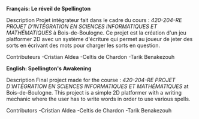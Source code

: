 
**Français: Le réveil de Spellington**

Description
Projet intégrateur fait dans le cadre du cours :
*420-204-RE PROJET D'INTÉGRATION EN SCIENCES INFORMATIQUES ET MATHÉMATIQUES*
à Bois-de-Boulogne. Ce projet est la création d'un jeu platformer 2D
avec un système d'écriture qui permet au joueur de jeter des sorts
en écrivant des mots pour charger les sorts en question.

Contributeurs
-Cristian Aldea
-Celtis de Chardon
-Tarik Benakezouh

**English: Spellington's Awakening**

Description
Final project made for the course :
*420-204-RE PROJET D'INTÉGRATION EN SCIENCES INFORMATIQUES ET MATHÉMATIQUES*
at Bois-de-Boulogne. This project is a simple 2D platformer with a writing mechanic 
where the user has to write words in order to use various spells.

Contributors
-Cristian Aldea
-Celtis de Chardon
-Tarik Benakezouh
